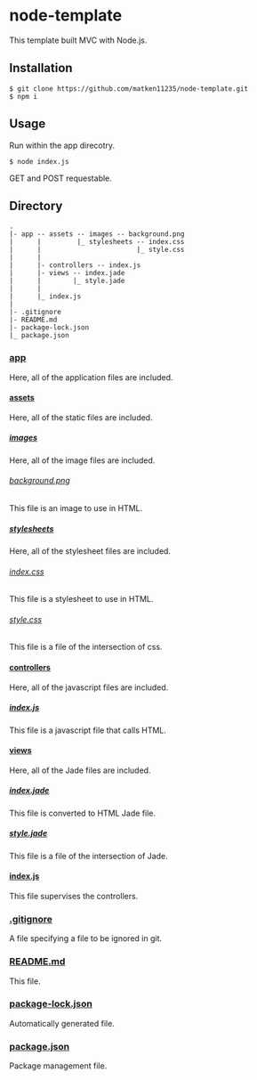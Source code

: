 # node-template

This template built MVC with Node.js.

## Installation

```
$ git clone https://github.com/matken11235/node-template.git
$ npm i
```

## Usage

Run within the app direcotry.

```
$ node index.js
```

GET and POST requestable.

## Directory

```
.
|- app -- assets -- images -- background.png
|      |         |_ stylesheets -- index.css
|      |                        |_ style.css
|      |
|      |- controllers -- index.js
|      |- views -- index.jade
|      |        |_ style.jade
|      |
|      |_ index.js
|
|- .gitignore
|- README.md
|- package-lock.json
|_ package.json
```

### [app](./app/)
Here, all of the application files are included.

#### [assets](./app/assets/)
Here, all of the static files are included.

##### [images](./app/assets/images/)
Here, all of the image files are included.

###### [background.png](./app/assets/images/background.png)
This file is an image to use in HTML.

##### [stylesheets](./app/assets/stylesheets/)
Here, all of the stylesheet files are included.

###### [index.css](./app/assets/stylesheets/index.css)
This file is a stylesheet to use in HTML.

###### [style.css](./app/assets/stylesheets/style.css)
This file is a file of the intersection of css.

#### [controllers](./app/controllers/)
Here, all of the javascript files are included.

##### [index.js](./app/controllers/index.js)
This file is a javascript file that calls HTML.

#### [views](./app/views/)
Here, all of the Jade files are included.

##### [index.jade](./app/views/index.jade)
This file is converted to HTML Jade file.

##### [style.jade](./app/view/style.jade)
This file is a file of the intersection of Jade.

#### [index.js](./app/index.js)
This file supervises the controllers.

### [.gitignore](./.gitignore)
A file specifying a file to be ignored in git.

### [README.md](./README.md)
This file.

### [package-lock.json](./package-lock.json)
Automatically generated file.

### [package.json](./package.json)
Package management file.